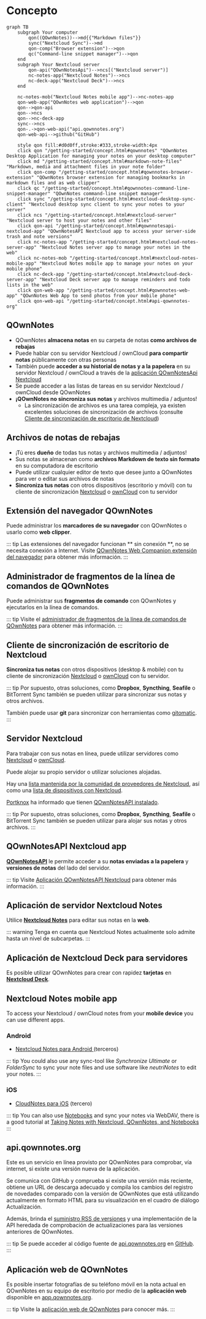 # Concepto

```mermaid
graph TB
    subgraph Your computer
        qon((QOwnNotes))-->md{{"Markdown files"}}
        sync("Nextcloud Sync")-->md
        qon-comp("Browser extension")-->qon
        qc("Command-line snippet manager")-->qon
    end
    subgraph Your Nextcloud server
        qon-api("QOwnNotesApi")-->ncs[("Nextcloud server")]
        nc-notes-app("Nextcloud Notes")-->ncs
        nc-deck-app("Nextcloud Deck")-->ncs
    end

    nc-notes-mob("Nextcloud Notes mobile app")-->nc-notes-app
    qon-web-app("QOwnNotes web application")-->qon
    qon-->qon-api
    qon-->ncs
    qon-->nc-deck-app
    sync-->ncs
    qon-.->qon-web-api("api.qownnotes.org")
    qon-web-api-->github("GitHub")

    style qon fill:#d0d0ff,stroke:#333,stroke-width:4px
    click qon "/getting-started/concept.html#qownnotes" "QOwnNotes Desktop Application for managing your notes on your desktop computer"
    click md "/getting-started/concept.html#markdown-note-files" "Markdown, media and attachment files in your note folder"
    click qon-comp "/getting-started/concept.html#qownnotes-browser-extension" "QOwnNotes browser extension for managing bookmarks in markdown files and as web clipper"
    click qc "/getting-started/concept.html#qownnotes-command-line-snippet-manager" "QOwnNotes command-line snippet manager"
    click sync "/getting-started/concept.html#nextcloud-desktop-sync-client" "Nextcloud desktop sync client to sync your notes to your server"
    click ncs "/getting-started/concept.html#nextcloud-server" "Nextcloud server to host your notes and other files"
    click qon-api "/getting-started/concept.html#qownnotesapi-nextcloud-app" "QOwnNotesAPI Nextcloud app to access your server-side trash and note versions"
    click nc-notes-app "/getting-started/concept.html#nextcloud-notes-server-app" "Nextcloud Notes server app to manage your notes in the web"
    click nc-notes-mob "/getting-started/concept.html#nextcloud-notes-mobile-app" "Nextcloud Notes mobile app to manage your notes on your mobile phone"
    click nc-deck-app "/getting-started/concept.html#nextcloud-deck-server-app" "Nextcloud Deck server app to manage reminders and todo lists in the web"
    click qon-web-app "/getting-started/concept.html#qownnotes-web-app" "QOwnNotes Web App to send photos from your mobile phone"
    click qon-web-api "/getting-started/concept.html#api-qownnotes-org"
```

## QOwnNotes

- QOwnNotes **almacena notas** en su carpeta de notas **como archivos de rebajas**
- Puede hablar con su servidor Nextcloud / ownCloud **para compartir notas** públicamente con otras personas
- También puede **acceder a su historial de notas y a la papelera** en su servidor Nextcloud / ownCloud a través de la [aplicación QOwnNotesApi Nextcloud](#qownnotesapi-nextcloud-app)
- Se puede acceder a las listas de tareas en su servidor Nextcloud / ownCloud desde QOwnNotes
- **¡QOwnNotes no sincroniza sus notas** y archivos multimedia / adjuntos!
    - La sincronización de archivos es una tarea compleja, ya existen excelentes soluciones de sincronización de archivos (consulte [Cliente de sincronización de escritorio de Nextcloud](#nextcloud-desktop-sync-client))


## Archivos de notas de rebajas

- ¡Tú eres **dueño** de todas tus notas y archivos multimedia / adjuntos!
- Sus notas se almacenan como **archivos Markdown de texto sin formato** en su computadora de escritorio
- Puede utilizar cualquier editor de texto que desee junto a QOwnNotes para ver o editar sus archivos de notas
- **Sincroniza tus notas** con otros dispositivos (escritorio y móvil) con tu cliente de sincronización [Nextcloud](https://nextcloud.com/) o [ownCloud](https://owncloud.org/) con tu servidor


## Extensión del navegador QOwnNotes

Puede administrar los **marcadores de su navegador** con QOwnNotes o usarlo como **web clipper**.

::: tip
Las extensiones del navegador funcionan ** sin conexión **, no se necesita conexión a Internet. Visite [QOwnNotes Web Companion extensión del navegador](browser-extension.md) para obtener más información.
:::

## Administrador de fragmentos de la línea de comandos de QOwnNotes

Puede administrar sus **fragmentos de comando** con QOwnNotes y ejecutarlos en la línea de comandos.

::: tip
Visite el [administrador de fragmentos de la línea de comandos de QOwnNotes](command-line-snippet-manager.md) para obtener más información.
:::

## Cliente de sincronización de escritorio de Nextcloud

**Sincroniza tus notas** con otros dispositivos (desktop & mobile) con tu cliente de sincronización [Nextcloud](https://nextcloud.com/) o [ownCloud](https://owncloud.org/) con tu servidor.

::: tip
Por supuesto, otras soluciones, como **Dropbox**, **Syncthing**, **Seafile** o BitTorrent Sync también se pueden utilizar para sincronizar sus notas y otros archivos.

También puede usar **git** para sincronizar con herramientas como [gitomatic](https://github.com/muesli/gitomatic/).
:::

## Servidor Nextcloud

Para trabajar con sus notas en línea, puede utilizar servidores como [Nextcloud](https://nextcloud.com/) o [ownCloud](https://owncloud.org/).

Puede alojar su propio servidor o utilizar soluciones alojadas.

Hay una [lista mantenida por la comunidad de proveedores de Nextcloud](https://github.com/nextcloud/providers#providers), así como una [lista de dispositivos con Nextcloud](https://nextcloud.com/devices/).

[Portknox](https://portknox.net) ha informado que tienen [QOwnNotesAPI instalado](https://portknox.net/en/app_listing).

::: tip
Por supuesto, otras soluciones, como **Dropbox**, **Syncthing**, **Seafile** o BitTorrent Sync también se pueden utilizar para alojar sus notas y otros archivos.
:::

## QOwnNotesAPI Nextcloud app

[**QOwnNotesAPI**](https://github.com/pbek/qownnotesapi) le permite acceder a su **notas enviadas a la papelera** y **versiones de notas** del lado del servidor.

::: tip
Visite [Aplicación QOwnNotesAPI Nextcloud](qownnotesapi.md) para obtener más información.
:::

## Aplicación de servidor Nextcloud Notes

Utilice [**Nextcloud Notes**](https://github.com/nextcloud/notes) para editar sus notas en la **web**.

::: warning
Tenga en cuenta que Nextcloud Notes actualmente solo admite hasta un nivel de subcarpetas.
:::

## Aplicación de Nextcloud Deck para servidores

Es posible utilizar QOwnNotes para crear con rapidez **tarjetas** en [**Nextcloud Deck**](https://github.com/nextcloud/deck).

## Nextcloud Notes mobile app

To access your Nextcloud / ownCloud notes from your **mobile device** you can use different apps.

### Android

- [ Nextcloud Notes para Android ](https://play.google.com/store/apps/details?id=it.niedermann.owncloud.notes) (terceros)

::: tip
You could also use any sync-tool like *Synchronize Ultimate* or *FolderSync* to sync your note files and use software like *neutriNotes* to edit your notes.
:::

### iOS

- [CloudNotes para iOS](https://itunes.apple.com/de/app/cloudnotes-owncloud-notes/id813973264?mt=8) (tercero)

::: tip
You can also use [Notebooks](https://itunes.apple.com/us/app/notebooks-write-and-organize/id780438662) and sync your notes via WebDAV, there is a good tutorial at [Taking Notes with Nextcloud, QOwnNotes, and Notebooks](https://lifemeetscode.com/blog/taking-notes-with-nextcloud-qownnotes-and-notebooks)
:::

## api.qownnotes.org

Este es un servicio en línea provisto por QOwnNotes para comprobar, vía internet, si existe una versión nueva de la aplicación.

Se comunica con GitHub y comprueba si existe una versión más reciente, obtiene un URL de descarga adecuado y compila los cambios del registro de novedades comparado con la versión de QOwnNotes que está utilizando actualmente en formato HTML para su visualización en el cuadro de diálogo Actualización.

Además, brinda el [suministro RSS de versiones](http://api.qownnotes.org/rss/app-releases) y una implementación de la API heredada de comprobación de actualizaciones para las versiones anteriores de QOwnNotes.

::: tip
Se puede acceder al código fuente de [api.qownnotes.org](https://api.qownnotes.org) en [GitHub](https://github.com/qownnotes/api).
:::

## Aplicación web de QOwnNotes

Es posible insertar fotografías de su teléfono móvil en la nota actual en QOwnNotes en su equipo de escritorio por medio de la **aplicación web** disponible en [app.qownnotes.org](https://app.qownnotes.org/).

::: tip
Visite la [aplicación web de QOwnNotes](web-app.md) para conocer más.
:::

